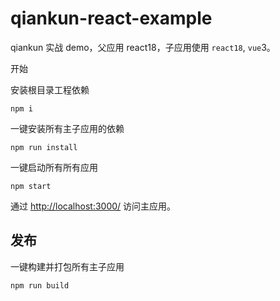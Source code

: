 # qiankun-react-example

qiankun 实战 demo，父应用 react18，子应用使用 `react18`, `vue`3。

开始

安装根目录工程依赖

```
npm i
```

一键安装所有主子应用的依赖

```
npm run install
```

一键启动所有所有应用

```
npm start
```

通过 [http://localhost:3000/](http://localhost:8080/) 访问主应用。

## 发布

一键构建并打包所有主子应用

```
npm run build
```
